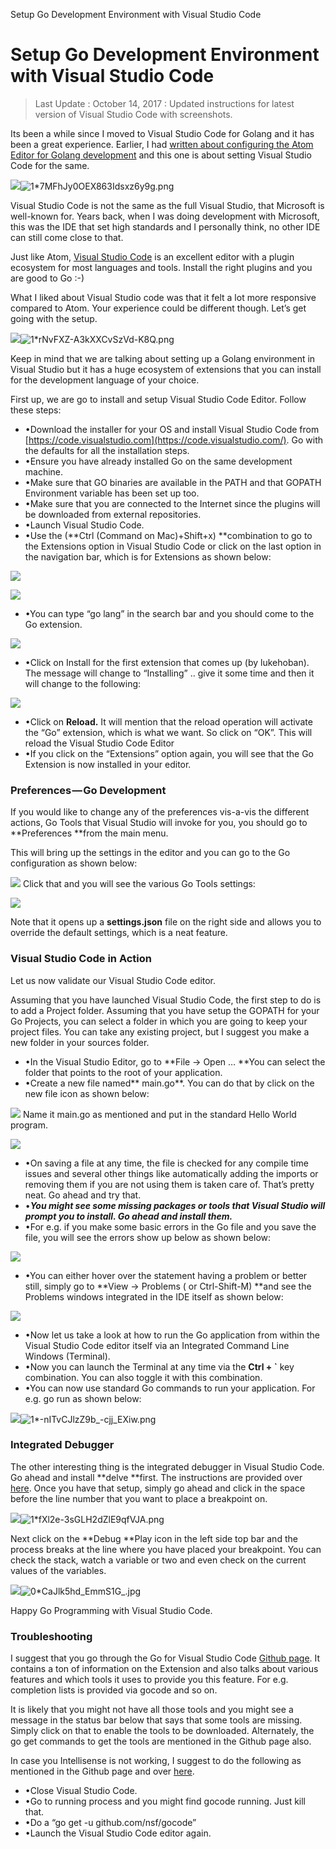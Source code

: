 Setup Go Development Environment with Visual Studio Code

# Setup Go Development Environment with Visual Studio Code

> Last Update : October 14, 2017 : Updated instructions for latest version of Visual Studio Code with screenshots.

Its been a while since I moved to Visual Studio Code for Golang and it has been a great experience. Earlier, I had [written about configuring the Atom Editor for Golang development](https://rominirani.com/setup-go-development-environment-with-atom-editor-a87a12366fcf) and this one is about setting Visual Studio Code for the same.

![](../_resources/d04cf5c5e6afbf44607d387d8fc7865a.png)![1*7MFhJy0OEX863Idsxz6y9g.png](../_resources/13bb3b6f2451d69b145770cbead9dac7.png)

Visual Studio Code is not the same as the full Visual Studio, that Microsoft is well-known for. Years back, when I was doing development with Microsoft, this was the IDE that set high standards and I personally think, no other IDE can still come close to that.

Just like Atom, [Visual Studio Code](https://code.visualstudio.com/) is an excellent editor with a plugin ecosystem for most languages and tools. Install the right plugins and you are good to Go :-)

What I liked about Visual Studio code was that it felt a lot more responsive compared to Atom. Your experience could be different though. Let’s get going with the setup.

![](../_resources/c6f6e074e49c1cc49e9f6c6164c0e86b.png)![1*rNvFXZ-A3kXXCvSzVd-K8Q.png](../_resources/61690981d1c7b3896bd827b1673ebf0c.png)

Keep in mind that we are talking about setting up a Golang environment in Visual Studio but it has a huge ecosystem of extensions that you can install for the development language of your choice.

First up, we are go to install and setup Visual Studio Code Editor. Follow these steps:

- •Download the installer for your OS and install Visual Studio Code from [https://code.visualstudio.com](https://code.visualstudio.com/). Go with the defaults for all the installation steps.
- •Ensure you have already installed Go on the same development machine.
- •Make sure that GO binaries are available in the PATH and that GOPATH Environment variable has been set up too.
- •Make sure that you are connected to the Internet since the plugins will be downloaded from external repositories.
- •Launch Visual Studio Code.
- •Use the (**Ctrl (Command on Mac)+Shift+x) **combination to go to the Extensions option in Visual Studio Code or click on the last option in the navigation bar, which is for Extensions as shown below:

![](../_resources/8be4ea6873e80b1f78a330ca7f635334.png)

![](../_resources/3bd88a12dff4ff0e9130f4902d003aec.png)

- •You can type “go lang” in the search bar and you should come to the Go extension.

![](../_resources/3bd88a12dff4ff0e9130f4902d003aec.png)

- •Click on Install for the first extension that comes up (by lukehoban). The message will change to “Installing” .. give it some time and then it will change to the following:

![](../_resources/adb30654bf212fa535e46f32801e338e.png)

- •Click on **Reload.** It will mention that the reload operation will activate the “Go” extension, which is what we want. So click on “OK”. This will reload the Visual Studio Code Editor
- •If you click on the “Extensions” option again, you will see that the Go Extension is now installed in your editor.

### Preferences — Go Development

If you would like to change any of the preferences vis-a-vis the different actions, Go Tools that Visual Studio will invoke for you, you should go to **Preferences **from the main menu.

This will bring up the settings in the editor and you can go to the Go configuration as shown below:

![](../_resources/f930f20999adcdb66b29d19d019d73ba.png)
Click that and you will see the various Go Tools settings:

![](../_resources/eedcefccfc39eedb15b2b8eebcd4188e.png)

Note that it opens up a **settings.json** file on the right side and allows you to override the default settings, which is a neat feature.

### Visual Studio Code in Action

Let us now validate our Visual Studio Code editor.

Assuming that you have launched Visual Studio Code, the first step to do is to add a Project folder. Assuming that you have setup the GOPATH for your Go Projects, you can select a folder in which you are going to keep your project files. You can take any existing project, but I suggest you make a new folder in your sources folder.

- •In the Visual Studio Editor, go to **File → Open … **You can select the folder that points to the root of your application.
- •Create a new file named** main.go**. You can do that by click on the new file icon as shown below:

![](../_resources/91c73c886763546588e3ad95e4e13084.png)
Name it main.go as mentioned and put in the standard Hello World program.

![](../_resources/49dd3d4ea47fbee45b142f29b2e4e6ce.png)

- •On saving a file at any time, the file is checked for any compile time issues and several other things like automatically adding the imports or removing them if you are not using them is taken care of. That’s pretty neat. Go ahead and try that.
- •***You might see some missing packages or tools that Visual Studio will prompt you to install. Go ahead and install them.***
- •For e.g. if you make some basic errors in the Go file and you save the file, you will see the errors show up below as shown below:

![](../_resources/2eb2f9bad8019c707c6c1d97eff5cf30.png)

- •You can either hover over the statement having a problem or better still, simply go to **View → Problems ( or Ctrl-Shift-M) **and see the Problems windows integrated in the IDE itself as shown below:

![](../_resources/b7ad7e867629c60fb36ba65f3e83c9d9.png)

- •Now let us take a look at how to run the Go application from within the Visual Studio Code editor itself via an Integrated Command Line Windows (Terminal).
- •Now you can launch the Terminal at any time via the **Ctrl + `** key combination. You can also toggle it with this combination.
- •You can now use standard Go commands to run your application. For e.g. go run as shown below:

![](../_resources/243cef46f90dfd2164ded366d4f9c5d9.png)![1*-nITvCJlzZ9b_-cjj_EXiw.png](../_resources/921746c1a4974391767b494e843b6f9f.png)

### Integrated Debugger

The other interesting thing is the integrated debugger in Visual Studio Code. Go ahead and install **delve **first. The instructions are provided over [here](https://github.com/derekparker/delve/blob/master/Documentation/installation/README.md). Once you have that setup, simply go ahead and click in the space before the line number that you want to place a breakpoint on.

![](../_resources/556ed48c20d3387ff565ac87b7e97233.png)![1*fXl2e-3sGLH2dZlE9qfVJA.png](../_resources/6fec357adadaee445cf19a978e991e27.png)

Next click on the **Debug **Play icon in the left side top bar and the process breaks at the line where you have placed your breakpoint. You can check the stack, watch a variable or two and even check on the current values of the variables.

![](../_resources/ba723229cdccdfb219ae2952117858af.png)![0*CaJlk5hd_EmmS1G_.jpg](../_resources/f99d3995886e1a178438c477705103e3.jpg)

Happy Go Programming with Visual Studio Code.

### Troubleshooting

I suggest that you go through the Go for Visual Studio Code [Github page](https://github.com/Microsoft/vscode-go). It contains a ton of information on the Extension and also talks about various features and which tools it uses to provide you this feature. For e.g. completion lists is provided via gocode and so on.

It is likely that you might not have all those tools and you might see a message in the status bar below that says that some tools are missing. Simply click on that to enable the tools to be downloaded. Alternately, the go get commands to get the tools are mentioned in the Github page also.

In case you Intellisense is not working, I suggest to do the following as mentioned in the Github page and over [here](https://github.com/Microsoft/vscode-go/issues/441).

- •Close Visual Studio Code.
- •Go to running process and you might find gocode running. Just kill that.
- •Do a “go get -u github.com/nsf/gocode”
- •Launch the Visual Studio Code editor again.